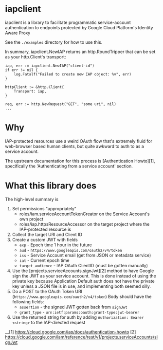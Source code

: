 # iapclient

iapclient is a library to facilitate programmatic service-account
authentication to endpoints protected by Google Cloud Platform's Identity Aware
Proxy

See the `./examples` directory for how to use this.

In summary, iapclient.NewIAP returns an http.RoundTripper that can be set as
your http.Client's transport:
```
iap, err := iapclient.NewIAP("client-id")
if err != nil {
    log.Fatalf("Failed to create new IAP object: %v", err)
}

httpClient := &http.Client{
    Transport: iap,
}

req, err := http.NewRequest("GET", "some uri", nil)
...

```

# Why

IAP-protected resources use a weird OAuth flow that's extremely fluid for
web-browser based human clients, but quite awkward to auth to as a service
account.

The upstream documentation for this process is [Authentication Howto][1],
specifically the 'Authenticating from a service account' section.

# What this library does

The high-level summary is

1. Set permissions "appropriately"
   - roles/iam.serviceAccountTokenCreator on the Service Account's own project
   - roles/iap.httpsResourceAccessor on the target project where the
     IAP-protected resource is
1. Collect the target URI and Client ID
1. Create a custom JWT with fields
   - `exp` - Epoch time 1 hour in the future
   - `aud` - `https://www.googleapis.com/oauth2/v4/token`
   - `iss` - Service Account email (get from JSON or metadata service)
   - `iat` - Current epoch time
   - `target_audience` - IAP OAuth ClientID (must be gotten manually)
1. Use the [projects.serviceAccounts.signJwt][2] method to have Google sign the
   JWT as your service account. This is done instead of using the private key
   because Application Default auth does not have the private key unless a JSON
   file is in use, and implementing both seemed silly.
1. Do a POST to the OAuth Token URI (`https://www.googleapis.com/oauth2/v4/token`)
   Body should have the following fields:
   - `assertion` - the signed JWT gotten back from `signJwt`
   - `grant_type` - `urn:ietf:params:oauth:grant-type:jwt-bearer`
1. Use the returned string for auth by adding `Authorization: Bearer <string>`
   to the IAP-directed request

__[1] https://cloud.google.com/iap/docs/authentication-howto
[2] https://cloud.google.com/iam/reference/rest/v1/projects.serviceAccounts/signJwt
